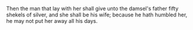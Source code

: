 Then the man that lay with her shall give unto the damsel's father fifty shekels of silver, and she shall be his wife; because he hath humbled her, he may not put her away all his days.
